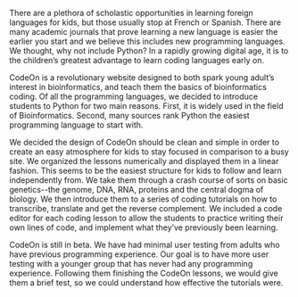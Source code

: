 There are a plethora of scholastic opportunities in learning foreign languages for kids, but those usually stop at French or Spanish. There are many academic journals that prove learning a new language is easier the earlier you start and we believe this includes new programming languages. We thought, why not include Python? In a rapidly growing digital age, it is to the children’s greatest advantage to learn coding languages early on.


CodeOn is a revolutionary website designed to both spark young adult’s interest in bioinformatics, and teach them the basics of bioinformatics coding. Of all the programming languages, we decided to introduce students to Python for two main reasons. First, it is widely used in the field of Bioinformatics. Second, many sources rank Python the easiest programming language to start with. 


We decided the design of CodeOn should be clean and simple in order to create an easy atmosphere for kids to stay focused in comparison to a busy site. We organized the lessons numerically and displayed them in a linear fashion. This seems to be the easiest structure for kids to follow and learn independently from. We take them through a crash course of sorts on basic genetics--the genome, DNA, RNA, proteins and the central dogma of biology. We then introduce them to a series of coding tutorials on how to transcribe, translate and get the reverse complement. We included a code editor for each coding lesson to allow the students to practice writing their own lines of code, and implement what they’ve previously been learning. 


CodeOn is still in beta. We have had minimal user testing from adults who have previous programming experience. Our goal is to have more user testing with a younger group that has never had any programming experience. Following them finishing the CodeOn lessons, we would give them a brief test, so we could understand how effective the tutorials were.
